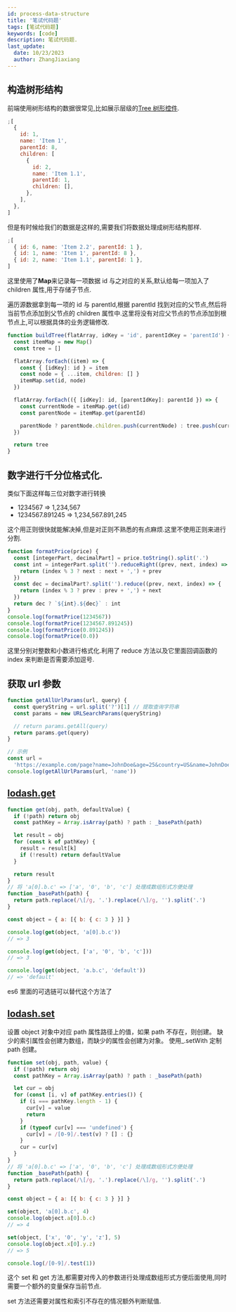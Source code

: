 ```yaml
---
id: process-data-structure
title: '笔试代码题'
tags: [笔试代码题]
keywords: [code]
description: 笔试代码题.
last_update:
  date: 10/23/2023
  author: ZhangJiaxiang
---
```


## 构造树形结构

前端使用树形结构的数据很常见,比如展示层级的[Tree 树形控件](https://element.eleme.cn/#/zh-CN/component/tree).

```javascript
;[
  {
    id: 1,
    name: 'Item 1',
    parentId: 8,
    children: [
      {
        id: 2,
        name: 'Item 1.1',
        parentId: 1,
        children: [],
      },
    ],
  },
]
```

但是有时候给我们的数据是这样的,需要我们将数据处理成树形结构那样.

```javascript
;[
  { id: 6, name: 'Item 2.2', parentId: 1 },
  { id: 1, name: 'Item 1', parentId: 8 },
  { id: 2, name: 'Item 1.1', parentId: 1 },
]
```

这里使用了**Map**来记录每一项数据 id 与之对应的关系,默认给每一项加入了 children 属性,用于存储子节点.

遍历源数据拿到每一项的 id 与 parentId,根据 parentId 找到对应的父节点,然后将当前节点添加到父节点的 children 属性中.这里将没有对应父节点的节点添加到根节点上,可以根据具体的业务逻辑修改.

```javascript
function buildTree(flatArray, idKey = 'id', parentIdKey = 'parentId') {
  const itemMap = new Map()
  const tree = []

  flatArray.forEach((item) => {
    const { [idKey]: id } = item
    const node = { ...item, children: [] }
    itemMap.set(id, node)
  })

  flatArray.forEach(({ [idKey]: id, [parentIdKey]: parentId }) => {
    const currentNode = itemMap.get(id)
    const parentNode = itemMap.get(parentId)

    parentNode ? parentNode.children.push(currentNode) : tree.push(currentNode)
  })

  return tree
}
```

## 数字进行千分位格式化.

类似下面这样每三位对数字进行转换

- 1234567 => 1,234,567
- 1234567.891245 => 1,234,567.891,245

这个用正则很快就能解决掉,但是对正则不熟悉的有点麻烦.这里不使用正则来进行分割.

```js
function formatPrice(price) {
  const [integerPart, decimalPart] = price.toString().split('.')
  const int = integerPart.split('').reduceRight((prev, next, index) => {
    return (index % 3 ? next : next + ',') + prev
  })
  const dec = decimalPart?.split('').reduce((prev, next, index) => {
    return (index % 3 ? prev : prev + ',') + next
  })
  return dec ? `${int}.${dec}` : int
}
console.log(formatPrice(1234567))
console.log(formatPrice(1234567.891245))
console.log(formatPrice(0.891245))
console.log(formatPrice(0.0))
```

这里分别对整数和小数进行格式化.利用了 reduce 方法以及它里面回调函数的 index 来判断是否需要添加逗号.

## 获取 url 参数

```js
function getAllUrlParams(url, query) {
  const queryString = url.split('?')[1] // 提取查询字符串
  const params = new URLSearchParams(queryString)

  // return params.getAll(query)
  return params.get(query)
}

// 示例
const url =
  'https://example.com/page?name=JohnDoe&age=25&country=US&name=JohnDoe1'
console.log(getAllUrlParams(url, 'name'))
```

## [lodash.get](https://www.lodashjs.com/docs/lodash.get)

```js
function get(obj, path, defaultValue) {
  if (!path) return obj
  const pathKey = Array.isArray(path) ? path : _basePath(path)

  let result = obj
  for (const k of pathKey) {
    result = result[k]
    if (!result) return defaultValue
  }

  return result
}
// 将 'a[0].b.c' => ['a', '0', 'b', 'c'] 处理成数组形式方便处理
function _basePath(path) {
  return path.replace(/\[/g, '.').replace(/\]/g, '').split('.')
}

const object = { a: [{ b: { c: 3 } }] }

console.log(get(object, 'a[0].b.c'))
// => 3

console.log(get(object, ['a', '0', 'b', 'c']))
// => 3

console.log(get(object, 'a.b.c', 'default'))
// => 'default'
```

es6 里面的可选链可以替代这个方法了

## [lodash.set](https://www.lodashjs.com/docs/lodash.set)

设置 object 对象中对应 path 属性路径上的值，如果 path 不存在，则创建。 缺少的索引属性会创建为数组，而缺少的属性会创建为对象。 使用\_.setWith 定制 path 创建。

```js
function set(obj, path, value) {
  if (!path) return obj
  const pathKey = Array.isArray(path) ? path : _basePath(path)

  let cur = obj
  for (const [i, v] of pathKey.entries()) {
    if (i === pathKey.length - 1) {
      cur[v] = value
      return
    }
    if (typeof cur[v] === 'undefined') {
      cur[v] = /[0-9]/.test(v) ? [] : {}
    }
    cur = cur[v]
  }
}
// 将 'a[0].b.c' => ['a', '0', 'b', 'c'] 处理成数组形式方便处理
function _basePath(path) {
  return path.replace(/\[/g, '.').replace(/\]/g, '').split('.')
}

const object = { a: [{ b: { c: 3 } }] }

set(object, 'a[0].b.c', 4)
console.log(object.a[0].b.c)
// => 4

set(object, ['x', '0', 'y', 'z'], 5)
console.log(object.x[0].y.z)
// => 5

console.log(/[0-9]/.test(1))
```

这个 set 和 get 方法,都需要对传入的参数进行处理成数组形式方便后面使用,同时需要一个额外的变量保存当前节点.

set 方法还需要对属性和索引不存在的情况额外判断赋值.
